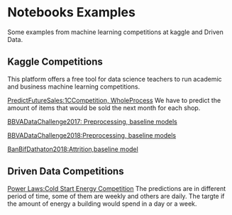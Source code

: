 # Notebooks Examples
 Some examples from machine learning competitions at kaggle and Driven Data.
 
 
 ## Kaggle Competitions
 This platform offers a free tool for data science teachers to run academic and business machine learning competitions.
 
[PredictFutureSales:1CCompetition, WholeProcess](https://github.com/G94/notebooks_examples/tree/master/Kaggle_competitions/Predict%20Future%20Sales%20-%20Kaggle%20Competition)
 We have to predict the amount of items that would be sold the next month for each shop.
 
[BBVADataChallenge2017: Preprocessing, baseline models](https://github.com/G94/notebooks_examples/blob/master/Kaggle_competitions/bbvadatachallenge2017_notebook.ipynb)

[BBVADataChallenge2018:Preprocessing, baseline models](https://github.com/G94/notebooks_examples/blob/master/Kaggle_competitions/bbvadatachallenge2018_notebook.ipynb)

[BanBifDathaton2018:Attrition,baseline model](https://github.com/G94/notebooks_examples/blob/master/Kaggle_competitions/dathatonbanbif_baseline.ipynb)



## Driven Data Competitions
[Power Laws:Cold Start Energy Competition](https://github.com/G94/notebooks_examples/blob/master/drivendata_competitions/Cold%20Start%20Energy_EDA.ipynb)
 The predictions are in different period of time, some of them  are weekly and others are daily. The targte if the amount of energy a building would spend in a day or a week.
